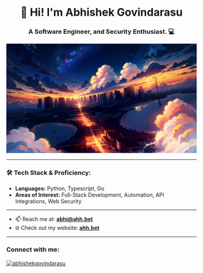 <h1 align="center">👋 Hi! I'm Abhishek Govindarasu </h1>
<h3 align="center">A Software Engineer, and Security Enthusiast. 💻</h3>

<p align="center">
  <img src="https://raw.githubusercontent.com/abhishekg999/abhishekg999/refs/heads/main/bg.jpg" alt="Profile Banner" />
</p>

---

### 🛠 Tech Stack & Proficiency:
- **Languages:** Python, Typescript, Go
- **Areas of Interest:** Full-Stack Development, Automation, API Integrations, Web Security
---

- 📫 Reach me at: <b>abhi@ahh.bet</b>
- 🌐 Check out my website: <b><a href="https://ahh.bet">ahh.bet</a></b>

---

<h3 align="left">Connect with me:</h3>
<p align="left">
  <a href="https://linkedin.com/in/abhishekgovindarasu" target="blank">
    <img align="center" src="https://raw.githubusercontent.com/rahuldkjain/github-profile-readme-generator/master/src/images/icons/Social/linked-in-alt.svg" alt="abhishekgovindarasu" height="30" width="40" />
  </a>
</p>
